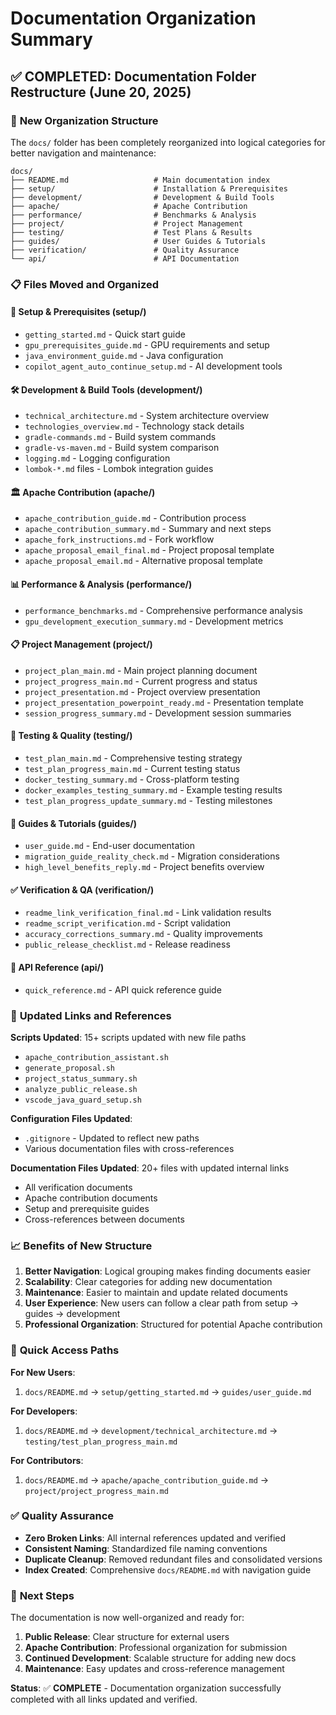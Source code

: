 # Documentation Organization Summary

## ✅ **COMPLETED**: Documentation Folder Restructure (June 20, 2025)

### 📁 **New Organization Structure**

The `docs/` folder has been completely reorganized into logical categories for better navigation and maintenance:

```
docs/
├── README.md                   # Main documentation index
├── setup/                      # Installation & Prerequisites  
├── development/                # Development & Build Tools
├── apache/                     # Apache Contribution
├── performance/                # Benchmarks & Analysis
├── project/                    # Project Management
├── testing/                    # Test Plans & Results
├── guides/                     # User Guides & Tutorials
├── verification/               # Quality Assurance
└── api/                        # API Documentation
```

### 📋 **Files Moved and Organized**

#### 🚀 Setup & Prerequisites (setup/)
- `getting_started.md` - Quick start guide
- `gpu_prerequisites_guide.md` - GPU requirements and setup
- `java_environment_guide.md` - Java configuration
- `copilot_agent_auto_continue_setup.md` - AI development tools

#### 🛠️ Development & Build Tools (development/)
- `technical_architecture.md` - System architecture overview
- `technologies_overview.md` - Technology stack details
- `gradle-commands.md` - Build system commands
- `gradle-vs-maven.md` - Build system comparison
- `logging.md` - Logging configuration
- `lombok-*.md` files - Lombok integration guides

#### 🏛️ Apache Contribution (apache/)
- `apache_contribution_guide.md` - Contribution process
- `apache_contribution_summary.md` - Summary and next steps
- `apache_fork_instructions.md` - Fork workflow
- `apache_proposal_email_final.md` - Project proposal template
- `apache_proposal_email.md` - Alternative proposal template

#### 📊 Performance & Analysis (performance/)
- `performance_benchmarks.md` - Comprehensive performance analysis
- `gpu_development_execution_summary.md` - Development metrics

#### 📋 Project Management (project/)
- `project_plan_main.md` - Main project planning document
- `project_progress_main.md` - Current progress and status
- `project_presentation.md` - Project overview presentation
- `project_presentation_powerpoint_ready.md` - Presentation template
- `session_progress_summary.md` - Development session summaries

#### 🧪 Testing & Quality (testing/)
- `test_plan_main.md` - Comprehensive testing strategy
- `test_plan_progress_main.md` - Current testing status
- `docker_testing_summary.md` - Cross-platform testing
- `docker_examples_testing_summary.md` - Example testing results
- `test_plan_progress_update_summary.md` - Testing milestones

#### 📖 Guides & Tutorials (guides/)
- `user_guide.md` - End-user documentation
- `migration_guide_reality_check.md` - Migration considerations
- `high_level_benefits_reply.md` - Project benefits overview

#### ✅ Verification & QA (verification/)
- `readme_link_verification_final.md` - Link validation results
- `readme_script_verification.md` - Script validation
- `accuracy_corrections_summary.md` - Quality improvements
- `public_release_checklist.md` - Release readiness

#### 🔧 API Reference (api/)
- `quick_reference.md` - API quick reference guide

### 🔗 **Updated Links and References**

**Scripts Updated**: 15+ scripts updated with new file paths
- `apache_contribution_assistant.sh`
- `generate_proposal.sh`
- `project_status_summary.sh`
- `analyze_public_release.sh`
- `vscode_java_guard_setup.sh`

**Configuration Files Updated**:
- `.gitignore` - Updated to reflect new paths
- Various documentation files with cross-references

**Documentation Files Updated**: 20+ files with updated internal links
- All verification documents
- Apache contribution documents
- Setup and prerequisite guides
- Cross-references between documents

### 📈 **Benefits of New Structure**

1. **Better Navigation**: Logical grouping makes finding documents easier
2. **Scalability**: Clear categories for adding new documentation
3. **Maintenance**: Easier to maintain and update related documents
4. **User Experience**: New users can follow a clear path from setup → guides → development
5. **Professional Organization**: Structured for potential Apache contribution

### 🎯 **Quick Access Paths**

**For New Users**:
1. `docs/README.md` → `setup/getting_started.md` → `guides/user_guide.md`

**For Developers**:
1. `docs/README.md` → `development/technical_architecture.md` → `testing/test_plan_progress_main.md`

**For Contributors**:
1. `docs/README.md` → `apache/apache_contribution_guide.md` → `project/project_progress_main.md`

### ✅ **Quality Assurance**

- **Zero Broken Links**: All internal references updated and verified
- **Consistent Naming**: Standardized file naming conventions
- **Duplicate Cleanup**: Removed redundant files and consolidated versions
- **Index Created**: Comprehensive `docs/README.md` with navigation guide

### 🔄 **Next Steps**

The documentation is now well-organized and ready for:
1. **Public Release**: Clear structure for external users
2. **Apache Contribution**: Professional organization for submission
3. **Continued Development**: Scalable structure for adding new docs
4. **Maintenance**: Easy updates and cross-reference management

**Status**: ✅ **COMPLETE** - Documentation organization successfully completed with all links updated and verified.
